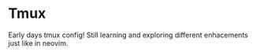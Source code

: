 # Tmux
 Early days tmux config! Still learning and exploring different enhacements just like in neovim.
